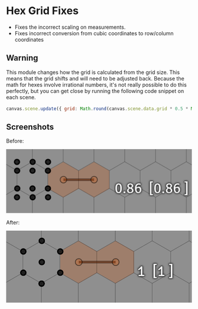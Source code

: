 # Hex Grid Fixes

 * Fixes the incorrect scaling on measurements.
 * Fixes incorrect conversion from cubic coordinates to row/column coordinates

## Warning

This module changes how the grid is calculated from the grid size. This means that the grid shifts and will need to be adjusted back. Because the math for hexes involve irrational numbers, it's not really possible to do this perfectly, but you can get close by running the following code snippet on each scene.

```js
canvas.scene.update({ grid: Math.round(canvas.scene.data.grid * 0.5 * Math.sqrt(3)) });
```

## Screenshots

Before:

![Before](https://github.com/BoltsJ/fvtt-hex-grid-fix/blob/default/before.png?raw=true)

After:

![After](https://github.com/BoltsJ/fvtt-hex-grid-fix/blob/default/after.png?raw=true)
